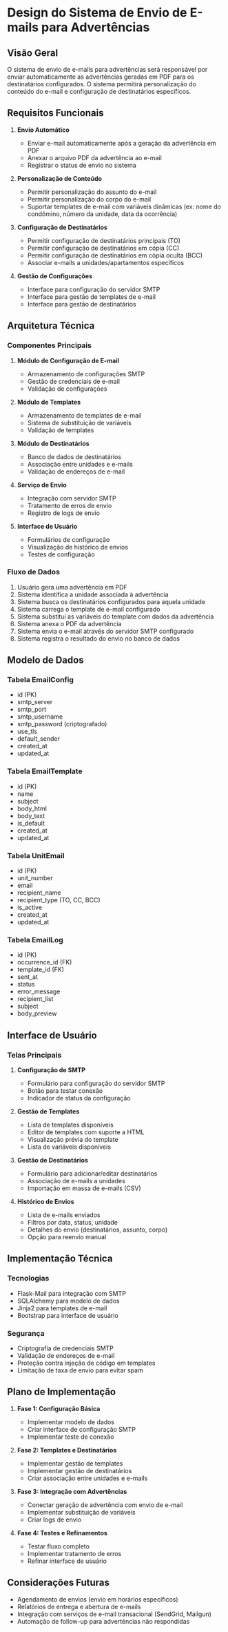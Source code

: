 # Design do Sistema de Envio de E-mails para Advertências

## Visão Geral

O sistema de envio de e-mails para advertências será responsável por enviar automaticamente as advertências geradas em PDF para os destinatários configurados. O sistema permitirá personalização do conteúdo do e-mail e configuração de destinatários específicos.

## Requisitos Funcionais

1. **Envio Automático**
   - Enviar e-mail automaticamente após a geração da advertência em PDF
   - Anexar o arquivo PDF da advertência ao e-mail
   - Registrar o status de envio no sistema

2. **Personalização de Conteúdo**
   - Permitir personalização do assunto do e-mail
   - Permitir personalização do corpo do e-mail
   - Suportar templates de e-mail com variáveis dinâmicas (ex: nome do condômino, número da unidade, data da ocorrência)

3. **Configuração de Destinatários**
   - Permitir configuração de destinatários principais (TO)
   - Permitir configuração de destinatários em cópia (CC)
   - Permitir configuração de destinatários em cópia oculta (BCC)
   - Associar e-mails a unidades/apartamentos específicos

4. **Gestão de Configurações**
   - Interface para configuração do servidor SMTP
   - Interface para gestão de templates de e-mail
   - Interface para gestão de destinatários

## Arquitetura Técnica

### Componentes Principais

1. **Módulo de Configuração de E-mail**
   - Armazenamento de configurações SMTP
   - Gestão de credenciais de e-mail
   - Validação de configurações

2. **Módulo de Templates**
   - Armazenamento de templates de e-mail
   - Sistema de substituição de variáveis
   - Validação de templates

3. **Módulo de Destinatários**
   - Banco de dados de destinatários
   - Associação entre unidades e e-mails
   - Validação de endereços de e-mail

4. **Serviço de Envio**
   - Integração com servidor SMTP
   - Tratamento de erros de envio
   - Registro de logs de envio

5. **Interface de Usuário**
   - Formulários de configuração
   - Visualização de histórico de envios
   - Testes de configuração

### Fluxo de Dados

1. Usuário gera uma advertência em PDF
2. Sistema identifica a unidade associada à advertência
3. Sistema busca os destinatários configurados para aquela unidade
4. Sistema carrega o template de e-mail configurado
5. Sistema substitui as variáveis do template com dados da advertência
6. Sistema anexa o PDF da advertência
7. Sistema envia o e-mail através do servidor SMTP configurado
8. Sistema registra o resultado do envio no banco de dados

## Modelo de Dados

### Tabela EmailConfig
- id (PK)
- smtp_server
- smtp_port
- smtp_username
- smtp_password (criptografado)
- use_tls
- default_sender
- created_at
- updated_at

### Tabela EmailTemplate
- id (PK)
- name
- subject
- body_html
- body_text
- is_default
- created_at
- updated_at

### Tabela UnitEmail
- id (PK)
- unit_number
- email
- recipient_name
- recipient_type (TO, CC, BCC)
- is_active
- created_at
- updated_at

### Tabela EmailLog
- id (PK)
- occurrence_id (FK)
- template_id (FK)
- sent_at
- status
- error_message
- recipient_list
- subject
- body_preview

## Interface de Usuário

### Telas Principais

1. **Configuração de SMTP**
   - Formulário para configuração do servidor SMTP
   - Botão para testar conexão
   - Indicador de status da configuração

2. **Gestão de Templates**
   - Lista de templates disponíveis
   - Editor de templates com suporte a HTML
   - Visualização prévia do template
   - Lista de variáveis disponíveis

3. **Gestão de Destinatários**
   - Formulário para adicionar/editar destinatários
   - Associação de e-mails a unidades
   - Importação em massa de e-mails (CSV)

4. **Histórico de Envios**
   - Lista de e-mails enviados
   - Filtros por data, status, unidade
   - Detalhes do envio (destinatários, assunto, corpo)
   - Opção para reenvio manual

## Implementação Técnica

### Tecnologias

- Flask-Mail para integração com SMTP
- SQLAlchemy para modelo de dados
- Jinja2 para templates de e-mail
- Bootstrap para interface de usuário

### Segurança

- Criptografia de credenciais SMTP
- Validação de endereços de e-mail
- Proteção contra injeção de código em templates
- Limitação de taxa de envio para evitar spam

## Plano de Implementação

1. **Fase 1: Configuração Básica**
   - Implementar modelo de dados
   - Criar interface de configuração SMTP
   - Implementar teste de conexão

2. **Fase 2: Templates e Destinatários**
   - Implementar gestão de templates
   - Implementar gestão de destinatários
   - Criar associação entre unidades e e-mails

3. **Fase 3: Integração com Advertências**
   - Conectar geração de advertência com envio de e-mail
   - Implementar substituição de variáveis
   - Criar logs de envio

4. **Fase 4: Testes e Refinamentos**
   - Testar fluxo completo
   - Implementar tratamento de erros
   - Refinar interface de usuário

## Considerações Futuras

- Agendamento de envios (envio em horários específicos)
- Relatórios de entrega e abertura de e-mails
- Integração com serviços de e-mail transacional (SendGrid, Mailgun)
- Automação de follow-up para advertências não respondidas
